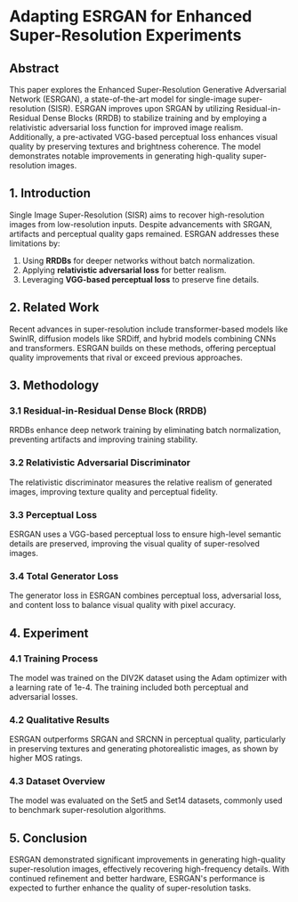 # Adapting ESRGAN for Enhanced Super-Resolution Experiments

## Abstract

This paper explores the Enhanced Super-Resolution Generative Adversarial Network (ESRGAN), a state-of-the-art model for single-image super-resolution (SISR). ESRGAN improves upon SRGAN by utilizing Residual-in-Residual Dense Blocks (RRDB) to stabilize training and by employing a relativistic adversarial loss function for improved image realism. Additionally, a pre-activated VGG-based perceptual loss enhances visual quality by preserving textures and brightness coherence. The model demonstrates notable improvements in generating high-quality super-resolution images.

## 1. Introduction

Single Image Super-Resolution (SISR) aims to recover high-resolution images from low-resolution inputs. Despite advancements with SRGAN, artifacts and perceptual quality gaps remained. ESRGAN addresses these limitations by:
1. Using **RRDBs** for deeper networks without batch normalization.
2. Applying **relativistic adversarial loss** for better realism.
3. Leveraging **VGG-based perceptual loss** to preserve fine details.

## 2. Related Work

Recent advances in super-resolution include transformer-based models like SwinIR, diffusion models like SRDiff, and hybrid models combining CNNs and transformers. ESRGAN builds on these methods, offering perceptual quality improvements that rival or exceed previous approaches.

## 3. Methodology

### 3.1 Residual-in-Residual Dense Block (RRDB)
RRDBs enhance deep network training by eliminating batch normalization, preventing artifacts and improving training stability.

### 3.2 Relativistic Adversarial Discriminator
The relativistic discriminator measures the relative realism of generated images, improving texture quality and perceptual fidelity.

### 3.3 Perceptual Loss
ESRGAN uses a VGG-based perceptual loss to ensure high-level semantic details are preserved, improving the visual quality of super-resolved images.

### 3.4 Total Generator Loss
The generator loss in ESRGAN combines perceptual loss, adversarial loss, and content loss to balance visual quality with pixel accuracy.

## 4. Experiment

### 4.1 Training Process
The model was trained on the DIV2K dataset using the Adam optimizer with a learning rate of 1e-4. The training included both perceptual and adversarial losses.

### 4.2 Qualitative Results
ESRGAN outperforms SRGAN and SRCNN in perceptual quality, particularly in preserving textures and generating photorealistic images, as shown by higher MOS ratings.

### 4.3 Dataset Overview
The model was evaluated on the Set5 and Set14 datasets, commonly used to benchmark super-resolution algorithms.

## 5. Conclusion

ESRGAN demonstrated significant improvements in generating high-quality super-resolution images, effectively recovering high-frequency details. With continued refinement and better hardware, ESRGAN's performance is expected to further enhance the quality of super-resolution tasks.
